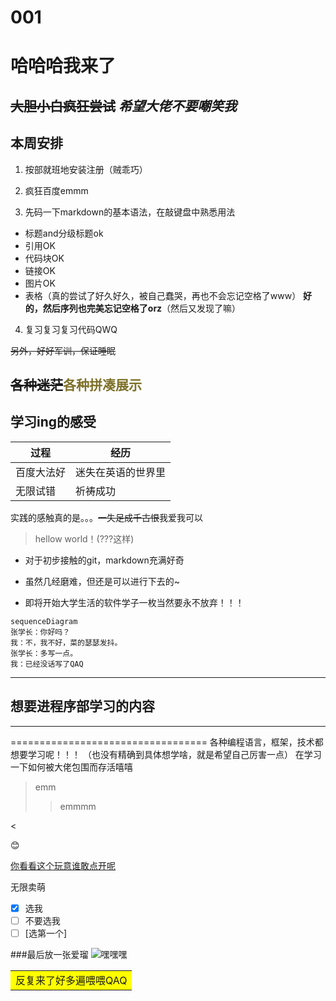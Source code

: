 ﻿# 001



# 哈哈哈我来了

~~大胆小白疯狂尝试~~
***希望大佬不要嘲笑我***
----------------------------
## 本周安排

1. 按部就班地安装注册（贼乖巧）

2. 疯狂百度emmm

3. 先码一下markdown的基本语法，在敲键盘中熟悉用法
+ 标题and分级标题ok
+ 引用OK
+ 代码块OK
+ 链接OK
+ 图片OK
+ 表格（真的尝试了好久好久，被自己蠢哭，再也不会忘记空格了www）
**好的，然后序列也完美忘记空格了orz**（然后又发现了嘛）

4. 复习复习复习代码QWQ

~~另外，好好军训，保证睡眠~~


## ~~各种迷茫~~<font color=#7E7129>各种拼凑展示</font>

## 学习ing的感受

|  过程   | 经历  |
|  ----  | ----  |
| 百度大法好  | 迷失在英语的世界里 |
| 无限试错  | 祈祷成功 |



实践的感触真的是。。。~~一失足成千古恨~~我爱我可以

> hellow world！(???这样)

* 对于初步接触的git，markdown充满好奇  

* 虽然几经磨难，但还是可以进行下去的~  

* 即将开始大学生活的软件学子一枚当然要永不放弃！！！



```
sequenceDiagram
张学长：你好吗？
我：不，我不好，菜的瑟瑟发抖。
张学长：多写一点。
我：已经没话写了QAQ
```
***************************

## 想要进程序部学习的内容
---------------------------------------------
==================================
各种编程语言，框架，技术都想要学习呢！！！
（也没有精确到具体想学啥，就是希望自己厉害一点）
在学习一下如何被大佬包围而存活嘻嘻

>emm
>>emmmm 

<table><tr><td bgcolor=yellow>反复来了好多遍喂喂QAQ</td><

:blush:

[你看看这个玩意谁敢点开呢](https://user.qzone.qq.com/1185575980?source=namecardhoverqzone)
	



无限卖萌


- [x] 选我
- [ ] 不要选我
- [ ]  [选第一个]

###最后放一张爱瑠
![嘿嘿嘿](https://c-ssl.duitang.com/uploads/item/201503/02/20150302103741_dsY54.png)





